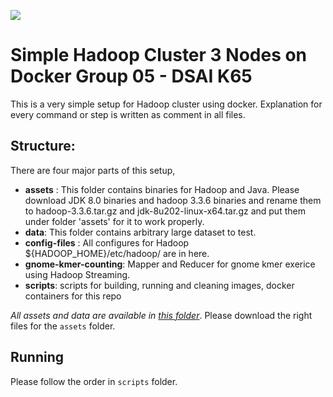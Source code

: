 ![](https://external-content.duckduckgo.com/iu/?u=https%3A%2F%2Ftse2.mm.bing.net%2Fth%3Fid%3DOIP.0PlozBoD9DCXtvwadQ28ZQHaEA%26pid%3DApi&f=1)

# Simple Hadoop Cluster 3 Nodes on Docker Group 05 - DSAI K65

This is a very simple setup for Hadoop cluster using docker. Explanation for every command or step is written as comment in all files. 

## Structure:
There are four major parts of this setup, 
- **assets** : This folder contains binaries for Hadoop and Java. Please download JDK 8.0 binaries and hadoop 3.3.6 binaries and rename them to hadoop-3.3.6.tar.gz and jdk-8u202-linux-x64.tar.gz and put them under folder 'assets' for it to work properly.
- **data**: This folder contains arbitrary large dataset to test.
- **config-files** : All configures for Hadoop ${HADOOP_HOME}/etc/hadoop/ are in here.
- **gnome-kmer-counting**: Mapper and Reducer for gnome kmer exerice using Hadoop Streaming.
- **scripts**: scripts for building, running and cleaning images, docker containers for this repo

*All assets and data are available in [this folder](https://husteduvn-my.sharepoint.com/:f:/g/personal/duc_nq204876_sis_hust_edu_vn/EmOBRWGhepBDpfrmdyeembkB7wLes_o4sd2QrdqAyYhqgQ?e=HWVkBh)*. Please download the right files for the ``assets`` folder.

## Running 
Please follow the order in `scripts` folder. 


